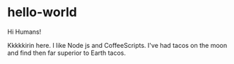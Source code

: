 # hello-world

Hi Humans!

Kkkkkirin here. I like Node js and CoffeeScripts.
I've had tacos on the moon and find then far superior to Earth tacos.
